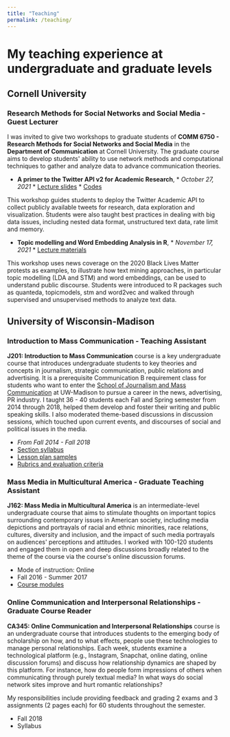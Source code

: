 ```yaml
---
title: "Teaching"
permalink: /teaching/
---
```


My teaching experience at undergraduate and graduate levels
======

## Cornell University

### Research Methods for Social Networks and Social Media - Guest Lecturer

I was invited to give two workshops to graduate students of **COMM 6750 - Research Methods for Social Networks and Social Media** in the **Department of Communication** at Cornell University. The graduate course aims to develop students' ability to use network methods and computational techniques to gather and analyze data to advance communication theories. 

 * **A primer to the Twitter API v2 for Academic Research**, 
        * _October 27, 2021_
        * [Lecture slides](http://chautong.github.io/files/twitter_workshop_Cornell.pdf)
        * [Codes](http://chautong.github.io/files/academictwitteR.html)
        
This workshop guides students to deploy the Twitter Academic API to collect publicly available tweets for research, data exploration and visualization. Students were also taught best practices in dealing with big data issues, including nested data format, unstructured text data, rate limit and memory. 

  * **Topic modelling and Word Embedding Analysis in R**, 
        * _November 17, 2021_
        * [Lecture materials](http://chautong.github.io/files/topicmodels.html)

This workshop uses news coverage on the 2020 Black Lives Matter protests as examples, to illustrate how text mining approaches, in particular topic modelling (LDA and STM) and word embeddings, can be used to understand public discourse. Students were introduced to R packages such as quanteda, topicmodels, stm and word2vec and walked through supervised and unsupervised methods to analyze text data. 

## University of Wisconsin-Madison

### Introduction to Mass Communication - Teaching Assistant

  **J201: Introduction to Mass Communication** course is a key undergraduate course that introduces undergraduate students to key theories and concepts in journalism, strategic communication, public relations and advertising. It is a prerequisite Communication B requirement class for students who want to enter the [School of Journalism and Mass Communication](https://journalism.wisc.edu) at UW-Madison to pursue a career in the news, advertising, PR industry. I taught 36 - 40 students each Fall and Spring semester from 2014 through 2018, helped them develop and foster their writing and public speaking skills. I also moderated theme-based discussions in discussion sessions, which touched upon current events, and discourses of social and political issues in the media.
  
  * _From Fall 2014 - Fall 2018_
  * [Section syllabus](http://chautong.github.io/files/J201_SectionSyllabus_sample.pdf)
  * [Lesson plan samples](http://chautong.github.io/files/J201_LessonPlans.pdf)
  * [Rubrics and evaluation criteria](http://chautong.github.io/files/J201_Rubrics.pdf)
  
        
### Mass Media in Multicultural America - Graduate Teaching Assistant

  **J162: Mass Media in Multicultural America** is an intermediate-level undergraduate course that aims to stimulate thoughts on important topics surrounding contemporary issues in American society, including media depictions and portrayals of racial and ethnic minorities, race relations, cultures, diversity and inclusion, and the impact of such media portrayals on audiences' perceptions and attitudes. I worked with 100-120 students and engaged them in open and deep discussions broadly related to the theme of the course via the course's online discussion forums.
  
  * Mode of instruction: Online
  * Fall 2016 - Summer 2017
  * [Course modules](http://chautong.github.io/files/J162_MassMediaMulticulturalAmerica_modules.pdf)

  
### Online Communication and Interpersonal Relationships - Graduate Course Reader

  **CA345: Online Communication and Interpersonal Relationships** course is an undergraduate course that introduces students to the emerging body of scholarship on how, and to what effects, people use these technologies to manage personal relationships. Each week, students examine a technological platform (e.g., Instagram, Snapchat, online dating, online discussion forums) and discuss how relationship dynamics are shaped by this platform. For instance, how do people form impressions of others when communicating through purely textual media? In what ways do social network sites improve and hurt romantic relationships?

  My responsibilities include providing feedback and grading 2 exams and 3 assignments (2 pages each) for 60 students throughout the semester.

  * Fall 2018 
  * Syllabus

